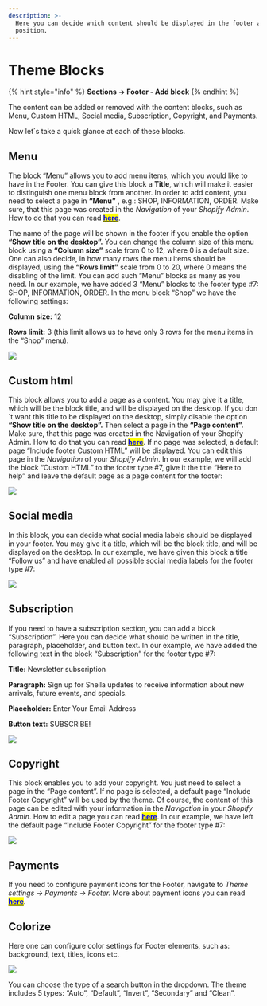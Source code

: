 ```yaml
---
description: >-
  Here you can decide which content should be displayed in the footer and its
  position.
---
```


# Theme Blocks

{% hint style="info" %}
**Sections -> Footer - Add block**
{% endhint %}

&#x20;The content can be added or removed with the content blocks, such as Menu, Custom HTML, Social media, Subscription, Copyright, and Payments.&#x20;

&#x20;Now let´s take a quick glance at each of these blocks.

## Menu

&#x20;The block “Menu” allows you to add menu items, which you would like to have in the Footer. You can give this block a **Title**, which will make it easier to distinguish one menu block from another. In order to add content, you need to select a page in **“Menu”** , e.g.: SHOP, INFORMATION, ORDER. Make sure, that this page was created in the _Navigation_ of your _Shopify Admin_. How to do that you can read [<mark style="color:blue;">**here**</mark>](https://mpithemes.gitbook.io/shella-shopify-theme/get-started/how-to-add-and-edit-a-page).&#x20;

&#x20;The name of the page will be shown in the footer if you enable the option **“Show title on the desktop”.** You can change the column size of this menu block using a **“Column size”** scale from 0 to 12, where 0 is a default size. One can also decide, in how many rows the menu items should be displayed, using the **“Rows limit”** scale from 0 to 20, where 0 means the disabling of the limit. You can add such “Menu” blocks as many as you need. In our example, we have added 3 “Menu” blocks to the footer type #7: SHOP, INFORMATION, ORDER. In the menu block “Shop” we have the following settings:

**Column size:** 12

**Rows limit:** 3 (this limit allows us to have only 3 rows for the menu items in the “Shop” menu).&#x20;

![](<../.gitbook/assets/Screenshot\_8 (2).png>)

## Custom html

&#x20;This block allows you to add a page as a content. You may give it a title, which will be the block title, and will be displayed on the desktop. If you don´t want this title to be displayed on the desktop, simply disable the option **“Show title on the desktop”.** Then select a page in the **“Page content”.** Make sure, that this page was created in the Navigation of your Shopify Admin. How to do that you can read [<mark style="color:blue;">**here**</mark>](https://mpithemes.gitbook.io/shella-shopify-theme/get-started/how-to-add-and-edit-a-page). If no page was selected, a default page “Include footer Custom HTML” will be displayed. You can edit this page in the _Navigation_ of your _Shopify Admin_. In our example, we will add the block “Custom HTML” to the footer type #7, give it the title “Here to help” and leave the default page as a page content for the footer:&#x20;

![](<../.gitbook/assets/Screenshot\_9 (1).png>)

## Social media

&#x20;In this block, you can decide what social media labels should be displayed in your footer. You may give it a title, which will be the block title, and will be displayed on the desktop. In our example, we have given this block a title “Follow us” and have enabled all possible social media labels for the footer type #7:&#x20;

![](<../.gitbook/assets/Screenshot\_10 (1).png>)

## Subscription

&#x20;If you need to have a subscription section, you can add a block “Subscription”. Here you can decide what should be written in the title, paragraph, placeholder, and button text. In our example, we have added the following text in the block “Subscription” for the footer type #7:

**Title:** Newsletter subscription

**Paragraph:** Sign up for Shella updates to receive information about new arrivals, future events, and specials.

**Placeholder:** Enter Your Email Address

**Button text:** SUBSCRIBE!&#x20;

![](<../.gitbook/assets/Screenshot\_11 (2).png>)

## Copyright

&#x20;This block enables you to add your copyright. You just need to select a page in the “Page content”. If no page is selected, a default page “Include Footer Copyright” will be used by the theme. Of course, the content of this page can be edited with your information in the _Navigation_ in your _Shopify Admin_. How to edit a page you can read [<mark style="color:blue;">**here**</mark>](https://mpithemes.gitbook.io/shella-shopify-theme/get-started/how-to-add-and-edit-a-page). In our example, we have left the default page “Include Footer Copyright” for the footer type #7:&#x20;

![](<../.gitbook/assets/Screenshot\_14 (3).png>)

## Payments

&#x20;If you need to configure payment icons for the Footer, navigate to _Theme settings -> Payments -> Footer._ More about payment icons you can read [<mark style="color:blue;">**here**</mark>](https://mpithemes.gitbook.io/shella-shopify-theme/theme-settings/payments).

## Colorize

&#x20;Here one can configure color settings for Footer elements, such as: background, text, titles, icons etc.&#x20;

![](../.gitbook/assets/footer\_colorize.png)

&#x20;You can choose the type of a search button in the dropdown. The theme includes 5 types: “Auto”, “Default”, “Invert”, “Secondary” and “Clean”.
